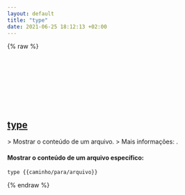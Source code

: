```yaml
---
layout: default
title: "type"
date: 2021-06-25 18:12:13 +02:00
---
```

{% raw %}
<h2 id="type">
  <a href="/pt_br/windows/type.html">type</a> <a href="#type"><svg class="icon">
    <use href="/assets/images/unicode_sprite.svg#link" />
  </svg></a>
</h2>
> Mostrar o conteúdo de um arquivo.
> Mais informações: <https://docs.microsoft.com/pt-br/windows-server/administration/windows-commands/type>.

#### Mostrar o conteúdo de um arquivo específico:
```shell
type {{caminho/para/arquivo}}
```
{% endraw %}